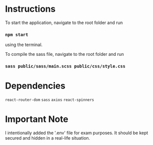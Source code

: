 # Instructions

To start the application, navigate to the root folder and run

### `npm start`

using the terminal.

To compile the sass file, navigate to the root folder and run

### `sass public/sass/main.scss public/css/style.css`

# Dependencies

`react-router-dom`
`sass`
`axios`
`react-spinners`

# Important Note

I intentionally added the '.env' file for exam purposes. It should be kept secured and hidden in a real-life situation.


